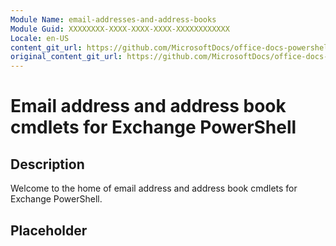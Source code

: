 ```yaml
---
Module Name: email-addresses-and-address-books
Module Guid: XXXXXXXX-XXXX-XXXX-XXXX-XXXXXXXXXXXX
Locale: en-US
content_git_url: https://github.com/MicrosoftDocs/office-docs-powershell/blob/live/exchange/exchange-ps/exchange/email-addresses-and-address-books/email-addresses-and-address-books.md
original_content_git_url: https://github.com/MicrosoftDocs/office-docs-powershell/blob/live/exchange/exchange-ps/exchange/email-addresses-and-address-books/email-addresses-and-address-books.md
---
```


# Email address and address book cmdlets for Exchange PowerShell

## Description

Welcome to the home of email address and address book cmdlets for Exchange PowerShell.

## Placeholder
